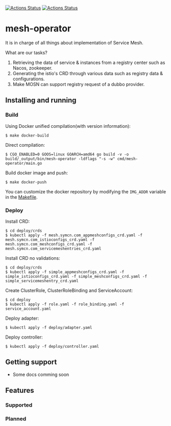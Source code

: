 [![Actions Status](https://github.com/symcn/mesh-operator/workflows/go-build/badge.svg)](https://github.com/symcn/mesh-operator/actions?query=workflow%3Ago-build)
[![Actions Status](https://github.com/symcn/mesh-operator/workflows/pre-commit/badge.svg)](https://github.com/symcn/mesh-operator/actions?query=workflow%3Apre-commit)
# mesh-operator
It is in charge of all things about implementation of Service Mesh.

What are our tasks?

1. Retrieving the data of service & instances from a registry center such as Nacos, zookeeper. 
2. Generating the istio's CRD through various data such as registry data & configurations.
3. Make MOSN can support registry request of a dubbo provider.

## Installing and running

### Build

Using Docker unified compilation(with version information):

```shell
$ make docker-build
```

Direct compilation:

```shell
$ CGO_ENABLED=0 GOOS=linux GOARCH=amd64 go build -v -o build/_output/bin/mesh-operator -ldflags "-s -w" cmd/mesh-operator/main.go
```

Build docker image and push:

```shell
$ make docker-push
```

You can customize the docker repository by modifying the `IMG_ADDR` variable in the [Makefile](./Makefile).

### Deploy

Install CRD:

```shell
$ cd deploy/crds
$ kubectl apply -f mesh.symcn.com_appmeshconfigs_crd.yaml -f mesh.symcn.com_istioconfigs_crd.yaml -f mesh.symcn.com_meshconfigs_crd.yaml -f mesh.symcn.com_servicemeshentries_crd.yaml
```

Install CRD no validations:
```shell
$ cd deploy/crds
$ kubectl apply -f simple_appmeshconfigs_crd.yaml -f simple_istioconfigs_crd.yaml -f simple_meshconfigs_crd.yaml -f simple_servicemeshentry_crd.yaml
```

Create ClusterRole, ClusterRoleBinding and ServiceAccount:
```shell
$ cd deploy
$ kubectl apply -f role.yaml -f role_binding.yaml -f service_account.yaml
```

Deploy adapter:
```shell
$ kubectl apply -f deploy/adapter.yaml
```

Deploy controller:
```shell
$ kubectl apply -f deploy/controller.yaml
```


## Getting support

- Some docs comming soon

## Features

### Supported

### Planned
